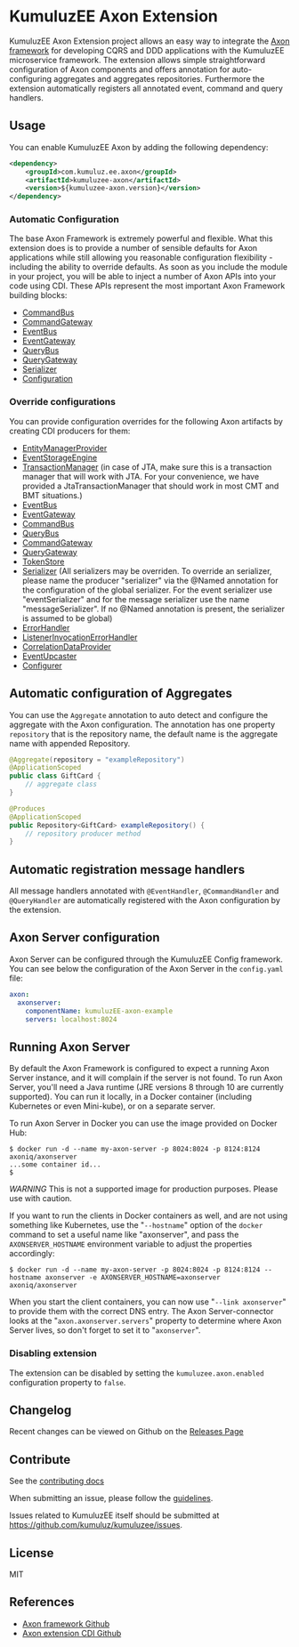 # KumuluzEE Axon Extension

KumuluzEE Axon Extension project allows an easy way to integrate the [Axon framework](https://github.com/AxonFramework/AxonFramework) for developing CQRS and DDD applications with the KumuluzEE microservice framework.
The extension allows simple straightforward configuration of Axon components and offers annotation for auto-configuring aggregates and aggregates repositories. 
Furthermore the extension automatically registers all annotated event, command and query handlers.

## Usage

You can enable KumuluzEE Axon by adding the following dependency:

```xml
<dependency>
    <groupId>com.kumuluz.ee.axon</groupId>
    <artifactId>kumuluzee-axon</artifactId>
    <version>${kumuluzee-axon.version}</version>
</dependency>
```

### Automatic Configuration
The base Axon Framework is extremely powerful and flexible. What this extension does is to provide a number of sensible defaults for Axon applications while still allowing you reasonable configuration flexibility - including the ability to override defaults. As soon as you include the module in your project, you will be able to inject a number of Axon APIs into your code using CDI. These APIs represent the most important Axon Framework building blocks:

* [CommandBus](http://www.axonframework.org/apidocs/4.3/org/axonframework/commandhandling/CommandBus.html)
* [CommandGateway](http://www.axonframework.org/apidocs/4.3/org/axonframework/commandhandling/gateway/CommandGateway.html)
* [EventBus](http://www.axonframework.org/apidocs/4.3/org/axonframework/eventhandling/EventBus.html)
* [EventGateway](https://apidocs.axoniq.io/4.3/org/axonframework/eventhandling/gateway/EventGateway.html)
* [QueryBus](http://www.axonframework.org/apidocs/4.3/org/axonframework/queryhandling/QueryBus.html)
* [QueryGateway](http://www.axonframework.org/apidocs/4.3/org/axonframework/queryhandling/QueryGateway.html)
* [Serializer](http://www.axonframework.org/apidocs/4.3/org/axonframework/serialization/Serializer.html)
* [Configuration](http://www.axonframework.org/apidocs/4.3/org/axonframework/config/Configuration.html)

### Override configurations
You can provide configuration overrides for the following Axon artifacts by creating CDI producers for them:

* [EntityManagerProvider](http://www.axonframework.org/apidocs/4.3/org/axonframework/common/jpa/EntityManagerProvider.html)
* [EventStorageEngine](http://www.axonframework.org/apidocs/4.3/org/axonframework/eventsourcing/eventstore/EventStorageEngine.html)
* [TransactionManager](http://www.axonframework.org/apidocs/4.3/org/axonframework/common/transaction/TransactionManager.html) (in case of JTA, make sure this is a transaction manager that will work with JTA. For your convenience, we have provided a JtaTransactionManager that should work in most CMT and BMT situations.)
* [EventBus](http://www.axonframework.org/apidocs/4.3/org/axonframework/eventhandling/EventBus.html)
* [EventGateway](https://apidocs.axoniq.io/4.3/org/axonframework/eventhandling/gateway/EventGateway.html)
* [CommandBus](http://www.axonframework.org/apidocs/4.3/org/axonframework/commandhandling/CommandBus.html)
* [QueryBus](http://www.axonframework.org/apidocs/4.3/org/axonframework/queryhandling/QueryBus.html)
* [CommandGateway](http://www.axonframework.org/apidocs/4.3/org/axonframework/commandhandling/gateway/CommandGateway.html)
* [QueryGateway](http://www.axonframework.org/apidocs/4.3/org/axonframework/queryhandling/QueryGateway.html)
* [TokenStore](http://www.axonframework.org/apidocs/4.3/org/axonframework/eventhandling/tokenstore/TokenStore.html)
* [Serializer](http://www.axonframework.org/apidocs/4.3/org/axonframework/serialization/Serializer.html) (All serializers may be overriden. To override an serializer, please name the producer "serializer" via the @Named annotation for the configuration of the global serializer. For the event serializer use "eventSerializer" and for the message serializer use the name "messageSerializer". If no @Named annotation is present, the serializer is assumed to be global)
* [ErrorHandler](http://www.axonframework.org/apidocs/4.3/org/axonframework/eventhandling/ErrorHandler.html)
* [ListenerInvocationErrorHandler](https://github.com/AxonFramework/AxonFramework/blob/master/core/src/main/java/org/axonframework/eventhandling/ListenerInvocationErrorHandler.java)
* [CorrelationDataProvider](https://github.com/AxonFramework/AxonFramework/blob/master/core/src/main/java/org/axonframework/messaging/correlation/CorrelationDataProvider.java)
* [EventUpcaster](http://www.axonframework.org/apidocs/4.3/org/axonframework/serialization/upcasting/event/EventUpcaster.html)
* [Configurer](http://www.axonframework.org/apidocs/4.3/org/axonframework/config/Configurer.html)

## Automatic configuration of Aggregates
You can use the `Aggregate` annotation to auto detect and configure the aggregate with the Axon configuration. 
The annotation has one property `repository` that is the repository name, the default name is the aggregate name with appended Repository.

```java
@Aggregate(repository = "exampleRepository")
@ApplicationScoped
public class GiftCard {
    // aggregate class
}

@Produces
@ApplicationScoped
public Repository<GiftCard> exampleRepository() {
    // repository producer method
}
```

## Automatic registration message handlers 
All message handlers annotated with `@EventHandler`, `@CommandHandler` and `@QueryHandler` are automatically registered
with the Axon configuration by the extension.


## Axon Server configuration
Axon Server can be configured through the KumuluzEE Config framework.
You can see below the configuration of the Axon Server in the `config.yaml` file:

```yaml
axon:
  axonserver:
    componentName: kumuluzEE-axon-example
    servers: localhost:8024

```

## Running Axon Server

By default the Axon Framework is configured to expect a running Axon Server instance, and it will complain if the server is not found. To run Axon Server, you'll need a Java runtime (JRE versions 8 through 10 are currently supported). You can run it locally, in a Docker container (including Kubernetes or even Mini-kube), or on a separate server.


To run Axon Server in Docker you can use the image provided on Docker Hub:

```
$ docker run -d --name my-axon-server -p 8024:8024 -p 8124:8124 axoniq/axonserver
...some container id...
$
```

*WARNING* This is not a supported image for production purposes. Please use with caution.

If you want to run the clients in Docker containers as well, and are not using something like Kubernetes, use the "`--hostname`" option of the `docker` command to set a useful name like "axonserver", and pass the `AXONSERVER_HOSTNAME` environment variable to adjust the properties accordingly:

```
$ docker run -d --name my-axon-server -p 8024:8024 -p 8124:8124 --hostname axonserver -e AXONSERVER_HOSTNAME=axonserver axoniq/axonserver
```

When you start the client containers, you can now use "`--link axonserver`" to provide them with the correct DNS entry. The Axon Server-connector looks at the "`axon.axonserver.servers`" property to determine where Axon Server lives, so don't forget to set it to "`axonserver`".

### Disabling extension

The extension can be disabled by setting the `kumuluzee.axon.enabled` configuration property to `false`.

## Changelog

Recent changes can be viewed on Github on the [Releases Page](https://github.com/kumuluz/kumuluzee-axon/releases)

## Contribute

See the [contributing docs](https://github.com/kumuluz/kumuluzee-axon/blob/master/CONTRIBUTING.md)

When submitting an issue, please follow the [guidelines](https://github.com/kumuluz/kumuluzee-axon/blob/master/CONTRIBUTING.md#bugs).

Issues related to KumuluzEE itself should be submitted at https://github.com/kumuluz/kumuluzee/issues.

## License

MIT

## References

* [Axon framework Github](https://github.com/AxonFramework/AxonFramework)
* [Axon extension CDI Github](https://github.com/AxonFramework/extension-cdi)
